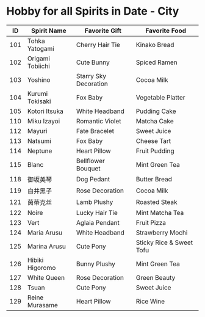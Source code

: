 # Hobby for all Spirits in Date - City

| ID  | Spirit Name      | Favorite Gift         | Favorite Food            |
| --- | ---------------- | --------------------- | ------------------------ |
| 101 | Tohka Yatogami   | Cherry Hair Tie       | Kinako Bread             |
| 102 | Origami Tobiichi | Cute Bunny            | Spiced Ramen             |
| 103 | Yoshino          | Starry Sky Decoration | Cocoa Milk               |
| 104 | Kurumi Tokisaki  | Fox Baby              | Vegetable Platter        |
| 105 | Kotori Itsuka    | White Headband        | Pudding Cake             |
| 110 | Miku Izayoi      | Romantic Violet       | Matcha Cake              |
| 112 | Mayuri           | Fate Bracelet         | Sweet Juice              |
| 113 | Natsumi          | Fox Baby              | Cheese Tart              |
| 114 | Neptune          | Heart Pillow          | Fruit Pudding            |
| 115 | Blanc            | Bellflower Bouquet    | Mint Green Tea           |
| 118 | 御坂美琴         | Dog Pedant            | Butter Bread             |
| 119 | 白井黑子         | Rose Decoration       | Cocoa Milk               |
| 121 | 茵蒂克丝         | Lamb Plushy           | Roasted Steak            |
| 122 | Noire            | Lucky Hair Tie        | Mint Matcha Tea          |
| 123 | Vert             | Aglaia Pendant        | Fruit Pizza              |
| 124 | Maria Arusu      | White Headband        | Strawberry Mochi         |
| 125 | Marina Arusu     | Cute Pony             | Sticky Rice & Sweet Tofu |
| 126 | Hibiki Higoromo  | Bunny Plushy          | Mint Green Tea           |
| 127 | White Queen      | Rose Decoration       | Green Beauty             |
| 128 | Tsuan            | Cute Pony             | Sweet Juice              |
| 129 | Reine Murasame   | Heart Pillow          | Rice Wine                |
